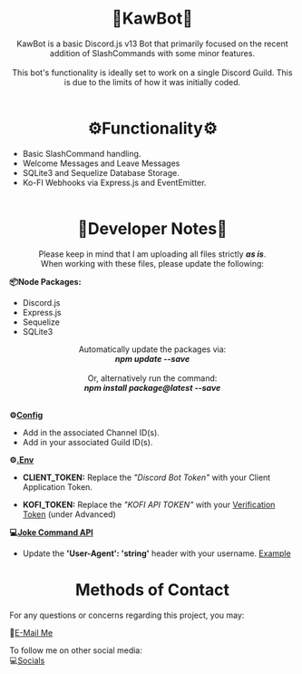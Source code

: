 <div align="center">
  <center><h1>🤖KawBot🤖</h1></center>
</div>
<div align="center"><center><p>KawBot is a basic Discord.js v13 Bot that primarily focused on the recent addition of SlashCommands with some minor features. <br><br>
This bot's functionality is ideally set to work on a single Discord Guild. This is due to the limits of how it was initially coded. <br> <br>

</p></center></div>

<div align="center">
  <center><h1>⚙Functionality⚙</h1></center>
</div>

- Basic SlashCommand handling.<br> 
- Welcome Messages and Leave Messages<br>
- SQLite3 and Sequelize Database Storage.<br> 
- Ko-FI Webhooks via Express.js and EventEmitter.<br><br>


<div align="center">
  <center><h1>📝Developer Notes📝</h1></center>
</div>

<div align="center"><center><p> 
Please keep in mind that I am uploading all files strictly <i><b>as is</i></b>. <br>
When working with these files, please update the following:</p></center></div>

<b>📦Node Packages:</b>
- Discord.js 
- Express.js
- Sequelize
- SQLite3
<div align="center"><center><p> 

Automatically update the packages via: <br><i><b>npm update --save </b></i> <br><br> Or, alternatively run the command: <br><i><b>npm install package@latest --save</b></i> 
<br> <br>
</p></center></div>

<b>⚙[Config](https://github.com/Krowatic/KawBot/blob/main/config.json) </b>

- Add in the associated Channel ID(s).
- Add in your associated Guild ID(s).

<b>⚙[.Env](https://github.com/Krowatic/KawBot/blob/main/.env)</b>

- <b>CLIENT_TOKEN:</b> Replace the <i>"Discord Bot Token"</i> with your Client Application Token.

- <b>KOFI_TOKEN:</b> Replace the <i>"KOFI API TOKEN"</i> with your [Verification Token](https://ko-fi.com/manage/webhooks?src=sidemenu) (under Advanced)

<b>💻[Joke Command API](https://github.com/Krowatic/KawBot/blob/main/SlashCommands/joke.js)</b>

- Update the <b>'User-Agent': 'string'</b> header with your username. [Example](https://icanhazdadjoke.com/api#custom-user-agent)

<div align="center">
  <center><h1> Methods of Contact</h1></center>
</div>
For any questions or concerns regarding this project, you may:<br>

📧[E-Mail Me](mailto:krowatic@gmail.com?subject=[GitHub]%20KawBot%20Info)<br>

To follow me on other social media:<br>
💻[Socials](https://campsite.bio/krowatic)<br>
